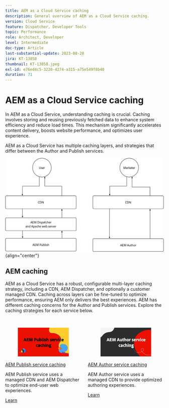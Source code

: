 ```yaml
---
title: AEM as a Cloud Service caching
description: General overview of AEM as a Cloud Service caching.
version: Cloud Service
feature: Dispatcher, Developer Tools
topic: Performance
role: Architect, Developer
level: Intermediate
doc-type: Article
last-substantial-update: 2023-08-28
jira: KT-13858
thumbnail: KT-13858.jpeg
exl-id: e76ed4c5-3220-4274-a315-a75e549f8b40
duration: 71
---
```

# AEM as a Cloud Service caching

In AEM as a Cloud Service, understanding caching is crucial. Caching involves storing and reusing previously fetched data to enhance system efficiency and reduce load times. This mechanism significantly accelerates content delivery, boosts website performance, and optimizes user experience.

AEM as a Cloud Service has multiple caching layers, and strategies that differ between the Author and Publish services. 

![AEM as a Cloud Service caching overview](./assets/overview/all.png){align="center"} 

## AEM caching

AEM as a Cloud Service has a robust, configurable multi-layer caching strategy, including a CDN, AEM Dispatcher, and optionally a customer managed CDN. Caching across layers can be fine-tuned to optimize performance, ensuring AEM only delivers the best experiences. AEM has different caching concerns for the Author and Publish services. Explore the caching strategies for each service below.


<div class="columns is-multiline" style="margin-top: 2rem">
    <div class="column is-half-tablet is-half-desktop is-half-widescreen" aria-label="AEM Publish service caching">
    <div class="card is-padded-small is-padded-big-mobile" style="height: 100%">
        <div class="card-image">
          <figure class="image is-16by9">
            <a href="./publish.md" title="AEM Publish service" tabindex="-1">
              <img class="is-bordered-r-small" src="./assets/overview/publish-card.png" alt="AEM Publish service caching">
            </a>
          </figure>
        </div>
        <div class="card-content is-padded-small">
          <div class="content">
            <p class="headline is-size-6 has-text-weight-bold"><a href="./publish.md" title="AEM Publish service caching">AEM Publish service caching</a></p>
            <p class="is-size-6">AEM Publish service uses a managed CDN and AEM Dispatcher to optimize end-user web experiences.</p>
            <a href="./publish.md" class="spectrum-Button spectrum-Button--outline spectrum-Button--primary spectrum-Button--sizeM">
              <span class="spectrum-Button-label has-no-wrap has-text-weight-bold">Learn</span>
            </a>
          </div>
        </div>
      </div>
    </div>
    <div class="column is-half-tablet is-half-desktop is-half-widescreen" aria-label="AEM Author service caching">
        <div class="card is-padded-small is-padded-big-mobile" style="height: 100%">
            <div class="card-image">
            <figure class="image is-16by9">
                <a href="./author.md" title="AEM Author service caching" tabindex="-1">
                <img class="is-bordered-r-small" src="./assets/overview/author-card.png" alt="AEM Author service caching">
                </a>
            </figure>
            </div>
            <div class="card-content is-padded-small">
            <div class="content">
                <p class="headline is-size-6 has-text-weight-bold"><a href="./author.md" title="AEM Author service caching">AEM Author service caching</a></p>
                <p class="is-size-6">AEM Author service uses a managed CDN to provide optimized authoring experiences.</p>
                <a href="./author.md" class="spectrum-Button spectrum-Button--outline spectrum-Button--primary spectrum-Button--sizeM">
                <span class="spectrum-Button-label has-no-wrap has-text-weight-bold">Learn</span>
                </a>
            </div>
            </div>
        </div>
    </div>
</div>
